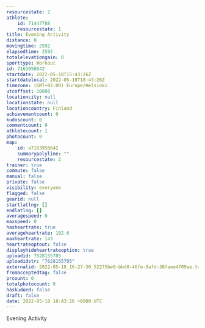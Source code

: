 ```yaml
---
resourcestate: 2
athlete:
    id: 71447788
    resourcestate: 1
title: Evening Activity
distance: 0
movingtime: 2592
elapsedtime: 2592
totalelevationgain: 0
sporttype: Workout
id: 7163958642
startdate: 2022-05-18T15:43:26Z
startdatelocal: 2022-05-18T18:43:26Z
timezone: (GMT+02:00) Europe/Helsinki
utcoffset: 10800
locationcity: null
locationstate: null
locationcountry: Finland
achievementcount: 0
kudoscount: 0
commentcount: 0
athletecount: 1
photocount: 0
map:
    id: a7163958642
    summarypolyline: ""
    resourcestate: 2
trainer: true
commute: false
manual: false
private: false
visibility: everyone
flagged: false
gearid: null
startlatlng: []
endlatlng: []
averagespeed: 0
maxspeed: 0
hasheartrate: true
averageheartrate: 102.6
maxheartrate: 143
heartrateoptout: false
displayhideheartrateoption: true
uploadid: 7628155705
uploadidstr: "7628155705"
externalid: 2022-05-18_16-27-30_52275be0-bbd0-46fe-9afd-38faee4709ae.tcx
fromacceptedtag: false
prcount: 0
totalphotocount: 0
haskudoed: false
draft: false
date: 2022-05-18 18:43:26 +0000 UTC
---
```

Evening Activity